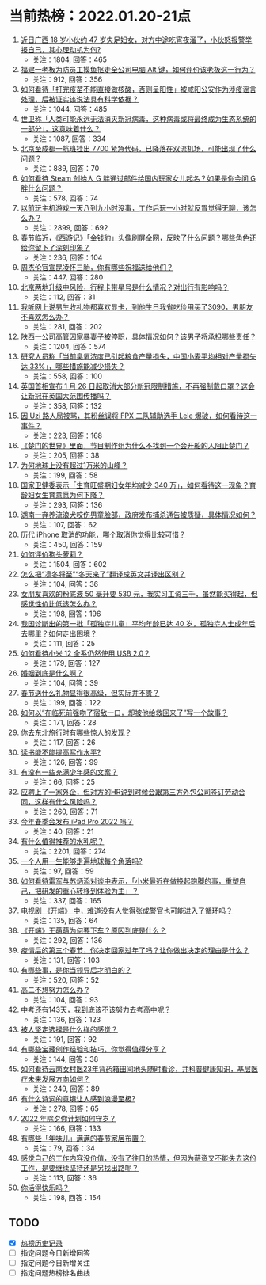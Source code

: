 # 当前热榜：2022.01.20-21点
1. [近日广西 18 岁小伙约 47 岁失足妇女，对方中途吃宵夜溜了，小伙怒报警举报自己，其心理动机为何?](https://www.zhihu.com/question/512396429)
    * 关注：1804, 回答：465
2. [福建一老板为防员工摸鱼抠走全公司电脑 Alt 键，如何评价该老板这一行为？](https://www.zhihu.com/question/512460411)
    * 关注：912, 回答：356
3. [如何看待「打完疫苗不能直接做核酸，否则呈阳性」被咸阳公安作为涉疫谣言处理，后被证实该说法具有科学依据？](https://www.zhihu.com/question/512348362)
    * 关注：1044, 回答：485
4. [世卫称「人类可能永远无法消灭新冠病毒，这种病毒或将最终成为生态系统的一部分」，这意味着什么？](https://www.zhihu.com/question/512316870)
    * 关注：1087, 回答：334
5. [北京至成都一航班挂出 7700 紧急代码，已降落在双流机场，可能出现了什么问题？](https://www.zhihu.com/question/512520847)
    * 关注：889, 回答：70
6. [如何看待 Steam 创始人 G 胖通过邮件给国内玩家女儿起名？如果是你会问 G 胖什么问题？](https://www.zhihu.com/question/511945576)
    * 关注：578, 回答：74
7. [以前玩主机游戏一天八到九小时没事，工作后玩一小时就反胃觉得无聊，该怎么办？](https://www.zhihu.com/question/364435533)
    * 关注：2899, 回答：692
8. [春节临近，《西游记》「金钱豹」头像刷屏全网，反映了什么问题？哪些角色还给你留下了深刻印象？](https://www.zhihu.com/question/512488262)
    * 关注：236, 回答：104
9. [周杰伦官宣昆凌怀三胎，你有哪些祝福送给他们？](https://www.zhihu.com/question/512332121)
    * 关注：447, 回答：280
10. [北京两地升级中风险，行程卡带星号是什么情况？对出行有影响吗？](https://www.zhihu.com/question/512536287)
    * 关注：112, 回答：31
11. [我听网上说男生收礼物都喜欢显卡，到他生日我省吃俭用买了3090，男朋友不喜欢怎么办？](https://www.zhihu.com/question/512200913)
    * 关注：281, 回答：202
12. [陕西一公司高管因家暴妻子被停职，具体情况如何？该男子将承担哪些责任？](https://www.zhihu.com/question/512437283)
    * 关注：1204, 回答：574
13. [研究人员称「当前臭氧浓度已引起粮食产量损失，中国小麦平均相对产量损失达 33%」，哪些措施能减少损失？](https://www.zhihu.com/question/512139374)
    * 关注：558, 回答：100
14. [英国首相宣布 1 月 26 日起取消大部分新冠限制措施，不再强制戴口罩？这会让新冠在英国大范围传播吗？](https://www.zhihu.com/question/512430362)
    * 关注：358, 回答：132
15. [因 Uzi 路人局被骂，其粉丝误将 FPX 二队辅助选手 Lele 爆破，如何看待这一事件？](https://www.zhihu.com/question/512439167)
    * 关注：223, 回答：168
16. [《楚门的世界》里面，节目制作组为什么不找到一个会开船的人阻止楚门？](https://www.zhihu.com/question/39230933)
    * 关注：205, 回答：38
17. [为何地球上没有超过1万米的山峰？](https://www.zhihu.com/question/511219653)
    * 关注：199, 回答：58
18. [国家卫健委表示「生育旺盛期妇女年均减少 340 万」，如何看待这一现象？育龄妇女生育意愿为何下降？](https://www.zhihu.com/question/512457041)
    * 关注：293, 回答：136
19. [湖南一弃养流浪犬咬伤男童脸部，政府发布捕杀通告被质疑，具体情况如何？](https://www.zhihu.com/question/512125386)
    * 关注：107, 回答：62
20. [历代 iPhone 取消的功能，哪个取消你觉得比较可惜？](https://www.zhihu.com/question/500491057)
    * 关注：450, 回答：159
21. [如何评价狗头萝莉？](https://www.zhihu.com/question/459499838)
    * 关注：1504, 回答：602
22. [怎么把“凛冬将至”“冬天来了”翻译成英文并译出区别？](https://www.zhihu.com/question/512049203)
    * 关注：104, 回答：36
23. [女朋友喜欢的粉底液 50 毫升要 530 元，我实习工资三千，虽然能买得起，但感觉性价比低该怎么办？](https://www.zhihu.com/question/511239593)
    * 关注：198, 回答：196
24. [我国诊断出的第一批「孤独症儿童」平均年龄已达 40 岁，孤独症人士成年后去哪里？如何走出困境？](https://www.zhihu.com/question/512006748)
    * 关注：111, 回答：25
25. [如何看待小米 12 全系仍然使用 USB 2.0？](https://www.zhihu.com/question/508862055)
    * 关注：179, 回答：127
26. [婚姻到底是什么啊？](https://www.zhihu.com/question/508029751)
    * 关注：104, 回答：39
27. [春节送什么礼物显得很高级，但实际并不贵？](https://www.zhihu.com/question/510371386)
    * 关注：199, 回答：122
28. [如何以“在临死前强吻了宿敌一口，却被他给救回来了”写一个故事？](https://www.zhihu.com/question/508846770)
    * 关注：171, 回答：28
29. [你去东北旅行时有哪些惊人的发现？](https://www.zhihu.com/question/393666150)
    * 关注：117, 回答：26
30. [读书能不能提高写作水平?](https://www.zhihu.com/question/510103043)
    * 关注：126, 回答：99
31. [有没有一些充满少年感的文案？](https://www.zhihu.com/question/509569159)
    * 关注：66, 回答：25
32. [应聘上了一家外企，但对方的HR说到时候会跟第三方外包公司签订劳动合同，这样有什么风险吗？](https://www.zhihu.com/question/338783188)
    * 关注：260, 回答：71
33. [今年春季会发布 iPad Pro 2022 吗？](https://www.zhihu.com/question/511759545)
    * 关注：40, 回答：21
34. [有什么值得推荐的水乳呢？](https://www.zhihu.com/question/297433354)
    * 关注：2201, 回答：274
35. [一个人用一生能够走遍地球每个角落吗?](https://www.zhihu.com/question/509683538)
    * 关注：97, 回答：59
36. [如何看待雷军与苏炳添对谈中表示，「小米最近在做换起跑脚的事，重塑自己，把研发的重心转移到体验为主」？](https://www.zhihu.com/question/512328994)
    * 关注：337, 回答：165
37. [电视剧 《开端》 中，难道没有人觉得张成警官也可能进入了循环吗？](https://www.zhihu.com/question/511863457)
    * 关注：135, 回答：64
38. [《开端》王萌萌为何要下车？原因到底是什么？](https://www.zhihu.com/question/512408821)
    * 关注：292, 回答：136
39. [疫情后的第三个春节，你决定回家过年了吗？让你做出决定的理由是什么？](https://www.zhihu.com/question/512026764)
    * 关注：131, 回答：103
40. [有哪些事，是你当领导后才明白的？](https://www.zhihu.com/question/27481653)
    * 关注：520, 回答：52
41. [高二不想努力怎么办 ?](https://www.zhihu.com/question/512147659)
    * 关注：104, 回答：93
42. [中考还有143天，我到底该不该努力去考高中呢？](https://www.zhihu.com/question/512487335)
    * 关注：136, 回答：123
43. [被人坚定选择是什么样的感觉？](https://www.zhihu.com/question/439112740)
    * 关注：191, 回答：92
44. [有哪些宝藏创作经验和技巧，你觉得值得分享？](https://www.zhihu.com/question/512165766)
    * 关注：144, 回答：38
45. [如何看待云南女村医23年背药箱田间地头随时看诊，并科普健康知识，基层医疗未来发展方向如何？](https://www.zhihu.com/question/512294246)
    * 关注：249, 回答：89
46. [有什么诗词的意境让人感到浪漫至极?](https://www.zhihu.com/question/505768601)
    * 关注：278, 回答：65
47. [2022 年除夕你计划如何守岁？](https://www.zhihu.com/question/511980938)
    * 关注：166, 回答：133
48. [有哪些「年味儿」满满的春节家居布置？](https://www.zhihu.com/question/511521178)
    * 关注：79, 回答：34
49. [感觉自己的工作内容没价值，没有了往日的热情，但因为薪资又不能失去这份工作，是要继续坚持还是另找出路呢？](https://www.zhihu.com/question/511893053)
    * 关注：113, 回答：36
50. [你活得快乐吗？](https://www.zhihu.com/question/512056033)
    * 关注：198, 回答：154
## TODO
* [x] [热榜历史记录](hot_history/AllHot.md)
* [ ] 指定问题今日新增回答
* [ ] 指定问题今日新增关注
* [ ] 指定问题热榜排名曲线
